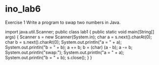# ino_lab6

Exercise 1
Write a program to swap two numbers in Java.

import java.util.Scanner;
public class lab1 {
        public static void main(String[] args) {
            Scanner s = new Scanner(System.in);
            char a = s.next().charAt(0);
            char b = s.next().charAt(0);
            System.out.println("a = " + a);
            System.out.println("b = " + b);
            a  += b;
            b = (char) (a - b);
            a -= b;
            System.out.println("swap:");
            System.out.println("a = " + a);
            System.out.println("b = " + b);
            s.close();
        }
}
